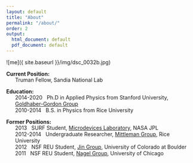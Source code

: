 ```yaml
---
layout: default
title: "About"
permalink: "/about/"
order: 2
output:
  html_document: default
  pdf_document: default
---
```


![me]({ site.baseurl }}/img/dsc_0032b.jpg)

**Current Position:**  
<ul style="list-style-type:none;margin-top:-15px;">
  <li>Truman Fellow, Sandia National Lab</li>
</ul>  

**Education:**  
<ul style="list-style-type:none;margin-top:-15px;">
  <li>2014-2020 &nbsp; Ph.D in Applied Physics from Stanford University, <a href="https://ggg.stanford.edu/"> Goldhaber-Gordon Group</a></li>
  <li>2010-2014 &nbsp; B.S. in Physics from Rice University</li>
</ul>  

**Former Positions:**  
<ul style="list-style-type:none;margin-top:-15px;">
  <li>2013 &nbsp; SURF Student, <a href="https://microdevices.jpl.nasa.gov/"> Microdevices Laboratory</a>, NASA JPL</li>
  <li>2012-2014 &nbsp; Undergraduate Researcher, <a href="https://www.brown.edu/research/labs/mittleman/"> Mittleman Group</a>, Rice University</li>
  <li>2012 &nbsp; NSF REU Student, <a href="https://jila.colorado.edu/jin/"> Jin Group</a>, University of Colorado at Boulder</li>
  <li>2011 &nbsp; NSF REU Student, <a href="https://nagelgroup.uchicago.edu/Nagel-Group/index.html"> Nagel Group</a>, University of Chicago </li>
</ul>